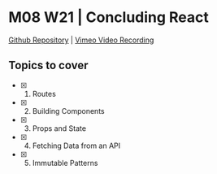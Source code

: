 # M08 W21 | Concluding React
[Github Repository]() | [Vimeo Video Recording]()

## Topics to cover
- [x] 1. Routes
- [x] 2. Building Components
- [x] 3. Props and State
- [x] 4. Fetching Data from an API
- [x] 5. Immutable Patterns

